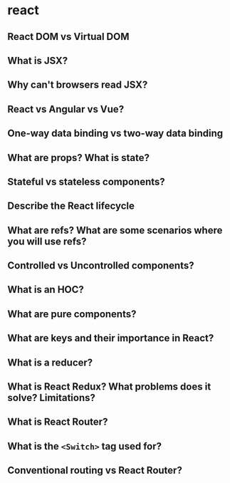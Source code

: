 # react

## React DOM vs Virtual DOM

## What is JSX?

## Why can't browsers read JSX?

## React vs Angular vs Vue?

## One-way data binding vs two-way data binding

## What are props? What is state?

## Stateful vs stateless components?

## Describe the React lifecycle

## What are refs? What are some scenarios where you will use refs?

## Controlled vs Uncontrolled components?

## What is an HOC?

## What are pure components?

## What are keys and their importance in React?

## What is a reducer?

## What is React Redux? What problems does it solve? Limitations?

## What is React Router?

## What is the `<Switch>` tag used for?

## Conventional routing vs React Router?
